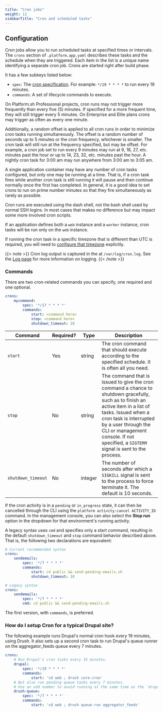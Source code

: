 ```yaml
---
title: "Cron jobs"
weight: 12
sidebarTitle: "Cron and scheduled tasks"
---
```


## Configuration

Cron jobs allow you to run scheduled tasks at specified times or intervals. The `crons` section of `.platform.app.yaml` describes these tasks and the schedule when they are triggered.  Each item in the list is a unique name identifying a separate cron job. Crons are started right after build phase.

It has a few subkeys listed below:

* `spec`: The [cron specification](https://en.wikipedia.org/wiki/Cron#CRON_expression). For example: `*/19 * * * *` to run every 19 minutes.
* `commands`: A set of lifecycle commands to execute.

On Platform.sh Professional projects, cron runs may not trigger more frequently than every five (5) minutes.  If specified for a more frequent time, they will still trigger every 5 minutes.  On Enterprise and Elite plans crons may trigger as often as every one minute.

Additionally, a random offset is applied to all cron runs in order to minimize cron tasks running simultaneously.  The offset is a random number of seconds up to 5 minutes or the cron frequency, whichever is smaller.  The cron task will still run at the frequency specified, but may be offset.  For example, a cron job set to run every 9 minutes may run at 9, 18, 27, etc. minutes past the hour or up to 14, 23, 32, etc. minutes past the hour.  A nightly cron task for 3:00 am may run anywhere from 3:00 am to 3:05 am.

A single application container may have any number of cron tasks configured, but only one may be running at a time.  That is, if a cron task fires while another cron task is still running it will pause and then continue normally once the first has completed.  In general, it is a good idea to set crons to run on prime number minutes so that they fire simultaneously as rarely as possible.

Cron runs are executed using the dash shell, not the bash shell used by normal SSH logins. In most cases that makes no difference but may impact some more involved cron scripts.

If an application defines both a `web` instance and a `worker` instance, cron tasks will be run only on the `web` instance.

If running the cron task in a specific timezone that is different than UTC is required, you will need to [configure that timezone](/configuration/app/timezone.md) explicitly.

{{< note >}}
Cron log output is captured in the at `/var/log/cron.log`.  See the [Log page](/development/logs.md) for more information on logging.
{{< /note >}}

### Commands

There are two cron-related commands you can specify, one required and one optional.

```yaml
crons:
    mycommand:
        spec: '*/17 * * * *'
        commands:
            start: <command here>
            stop: <command here>
            shutdown_timeout: 10
```

| Command            | Required? | Type    | Description |
| ------------------ | --------- | ------- | ----------- |
| `start`            | Yes       | string  | The cron command that should execute according to the specified schedule. It is often all you need. |
| `stop`             | No        | string  |The command that is issued to give the cron command a chance to shutdown gracefully, such as to finish an active item in a list of tasks. Issued when a cron task is interrupted by a user through the CLI or management console. If not specified, a `SIGTERM` signal is sent to the process. |
| `shutdown_timeout` | No        | integer | The number of seconds after which a `SIGKILL` signal is sent to the process to force terminate it. The default is 10 seconds. |

If the cron activity is in a `pending` or `in_progress` state, it can then be cancelled through the CLI using the `platform activity:cancel ACTIVITY_ID` command. In the management console, you can also select the **Stop run** option in the dropdown for that environment's running activity. 

A legacy syntax uses `cmd` and specifies only a start command, resulting in the default `shutdown_timeout` and `stop` command behavior described above. That is, the following two declarations are equivalent:

```yaml
# Current recommended syntax
crons:
    sendemails:
        spec: '*/7 * * * *'
        commands:
            start: cd public && send-pending-emails.sh
            shutdown_timeout: 10

# Legacy syntax
crons:
    sendemails:
        spec: '*/7 * * * *'
        cmd: cd public && send-pending-emails.sh
```

The first version, with `commands`, is preferred.

### How do I setup Cron for a typical Drupal site?

The following example runs Drupal's normal cron hook every 19 minutes, using Drush.  It also sets up a second cron task to run Drupal's queue runner on the aggregator_feeds queue every 7 minutes.

```yaml
crons:
    # Run Drupal's cron tasks every 19 minutes.
    drupal:
        spec: '*/19 * * * *'
        commands:
            start: 'cd web ; drush core-cron'
    # But also run pending queue tasks every 7 minutes.
    # Use an odd number to avoid running at the same time as the `drupal` cron.
    drush-queue:
        spec: '*/7 * * * *'
        commands:
            start: 'cd web ; drush queue-run aggregator_feeds'
```
